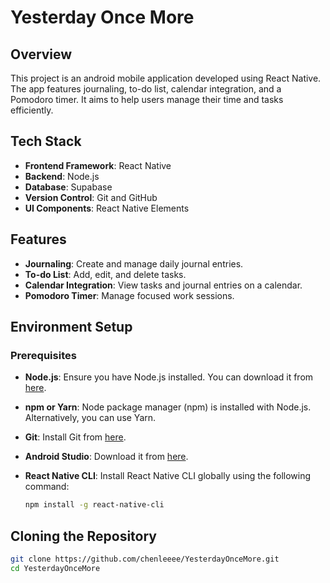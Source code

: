 # Yesterday Once More

## Overview

This project is an android mobile application developed using React Native. The app features journaling, to-do list, calendar integration, and a Pomodoro timer. It aims to help users manage their time and tasks efficiently.

## Tech Stack

- **Frontend Framework**: React Native
- **Backend**: Node.js
- **Database**: Supabase
- **Version Control**: Git and GitHub
- **UI Components**: React Native Elements

## Features

- **Journaling**: Create and manage daily journal entries.
- **To-do List**: Add, edit, and delete tasks.
- **Calendar Integration**: View tasks and journal entries on a calendar.
- **Pomodoro Timer**: Manage focused work sessions.

## Environment Setup

### Prerequisites

- **Node.js**: Ensure you have Node.js installed. You can download it from [here](https://nodejs.org/).
- **npm or Yarn**: Node package manager (npm) is installed with Node.js. Alternatively, you can use Yarn.
- **Git**: Install Git from [here](https://git-scm.com/).
- **Android Studio**: Download it from [here](https://developer.android.com/studio).
- **React Native CLI**: Install React Native CLI globally using the following command:

  ```sh
  npm install -g react-native-cli

## Cloning the Repository
  ```sh
git clone https://github.com/chenleeee/YesterdayOnceMore.git
cd YesterdayOnceMore

